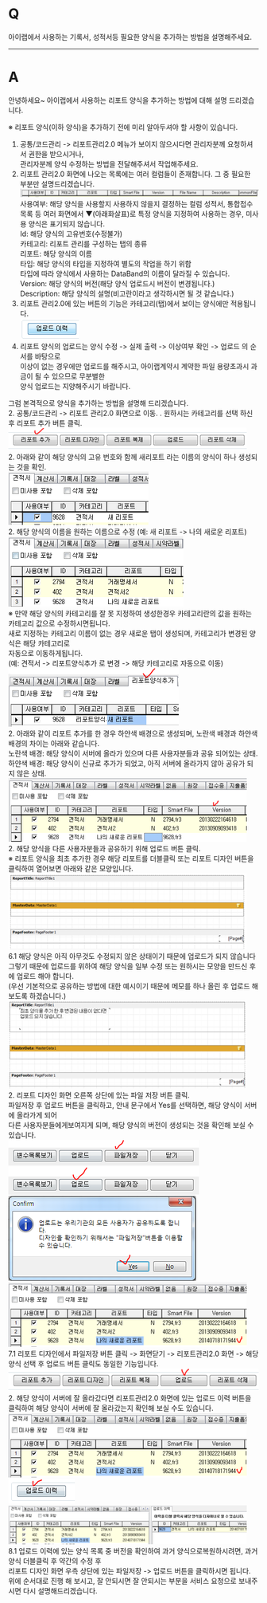# Q

아이랩에서 사용하는 기록서, 성적서등 필요한 양식을 추가하는 방법을 설명해주세요.

***

# A

안녕하세요~
아이랩에서 사용하는 리포트 양식을 추가하는 방법에 대해 설명 드리겠습니다.

※ 리포트 양식(이하 양식)을 추가하기 전에 미리 알아두셔야 할 사항이 있습니다.

1. 공통/코드관리 -> 리포트관리2.0 메뉴가 보이지 않으시다면 관리자분께 요청하셔서 권한을 받으시거나,  
    관리자분께 양식 수정하는 방법을 전달해주셔서 작업해주세요.  
1. 리포트 관리2.0 화면에 나오는 목록에는 여러 컬럼들이 존재합니다. 그 중 필요한 부분만 설명드리겠습니다.  
![](/assets/faq/002-14/01리포트_추가(컬럼의_의미).png)  
사용여부: 해당 양식을 사용할지 사용하지 않을지 결정하는 컬럼 성적서, 통합접수목록 등 여러 화면에서 ▼(아래화살표)로 특정 양식을 지정하여 사용하는  경우, 미사용 양식은 표기되지 않습니다.  
Id: 해당 양식의 고유번호(수정불가)  
카테고리: 리포트 관리를 구성하는 탭의 종류  
리포트: 해당 양식의 이름  
타입: 해당 양식의 타입을 지정하여 별도의 작업을 하기 위함  
타입에 따라 양식에서 사용하는 DataBand의 이름이 달라질 수 있습니다.  
Version: 해당 양식의 버전(해당 양식 업로드시 버전이 변경됩니다.)  
Description: 해당 양식의 설명(비고란이라고 생각하시면 될 것 같습니다.)  
1. 리포트 관리2.0에 있는 버튼의 기능은 카테고리(탭)에서 보이는 양식에만 적용됩니다.  
![](/assets/faq/002-14/02업로드이력.png)  
1. 리포트 양식의 업로드는 양식 수정 -> 실제 출력 -> 이상여부 확인 -> 업로드 의 순서를 바탕으로  
이상이 없는 경우에만 업로드를 해주시고, 아이랩계약시 계약한 파일 용량초과시 과금이 될 수 있으므로 무분별한  
양식 업로드는 지양해주시기 바랍니다.  

그럼 본격적으로 양식을 추가하는 방법을 설명해 드리겠습니다.  
2. 공통/코드관리 -> 리포트 관리2.0 화면으로 이동.
. 원하시는 카테고리를 선택 하신 후 리포트 추가 버튼 클릭.  
![](/assets/faq/002-14/03리포트_추가.png)  
2. 아래와 같이 해당 양식의 고유 번호와 함께 새리포트 라는 이름의 양식이 하나 생성되는 것을 확인.  
![](/assets/faq/002-14/04리포트_추가(새리포트).png)  
2. 해당 양식의 이름을 원하는 이름으로 수정 (예: 새 리포트 -> 나의 새로운 리포트)  
![](/assets/faq/002-14/05리포트_추가(노란색,흰색차이).png)  
※ 만약 해당 양식의 카테고리를 잘 못 지정하여 생성한경우 카테고리란의 값을 원하는 카테고리 값으로 수정하시면됩니다.  
새로 지정하는 카테고리 이름이 없는 경우 새로운 탭이 생성되며, 카테고리가 변경된 양식은 해당 카테고리로   
자동으로 이동하게됩니다.  
(예: 견적서 -> 리포트양식추가 로 변경 -> 해당 카테고리로 자동으로 이동)  
![](/assets/faq/002-14/06리포트_추가(카테고리편집).png)  
2. 아래와 같이 리포트 추가를 한 경우 하얀색 배경으로 생성되며, 노란색 배경과 하얀색 배경의 차이는 아래와 같습니다.  
노란색 배경: 해당 양식이 서버에 올라가 있으며 다른 사용자분들과 공유 되어있는 상태.  
하얀색 배경: 해당 양식이 신규로 추가가 되었고, 아직 서버에 올라가지 않아 공유가 되지 않은 상태.  
![](/assets/faq/002-14/07리포트추가(버전-올리기전).png)  
2. 해당 양식을 다른 사용자분들과 공유하기 위해 업로드 버튼 클릭.  
※ 리포트 양식을 최초 추가한 경우 해당 리포트를 더블클릭 또는 리포트 디자인 버튼을 클릭하여 열어보면 아래와 같은 모양입니다.  
![](/assets/faq/002-14/08리포트추가(빈양식).png)  
6.1 해당 양식은 아직 아무것도 수정되지 않은 상태이기 때문에 업로드가 되지 않습니다  
그렇기 때문에 업로드를 위하여 해당 양식을 일부 수정 또는 원하시는 모양을 만드신 후에 업로드 해야 합니다.  
(우선 기본적으로 공유하는 방법에 대한 예시이기 때문에 메모를 하나 올린 후 업로드 해보도록 하겠습니다.)  
![](/assets/faq/002-14/09리포트추가(업로드).png)  
2. 리포트 디자인 화면 오른쪽 상단에 있는 파일 저장 버튼 클릭.  
파일저장 후 업로드 버튼을 클릭하고, 안내 문구에서 Yes를 선택하면, 해당 양식이 서버에 올라가게 되어  
다른 사용자분들에게보여지게 되며, 해당 양식의 버전이 생성되는 것을 확인해 보실 수 있습니다.  
![](/assets/faq/002-14/10리포트추가(파일저장).png)  
![](/assets/faq/002-14/11리포트추가(파일_업로드).png)  
![](/assets/faq/002-14/12리포트추가(업로드문구).png)  
![](/assets/faq/002-14/13리포트추가(업로드_끝).png)  
7.1 리포트 디자인에서 파일저장 버튼 클릭 -> 화면닫기 -> 리포트관리2.0 화면 -> 해당 양식 선택 후 업로드 버튼 클릭도 동일한 기능입니다.  
![](/assets/faq/002-14/14리포트_업로드.png)  
2. 해당 양식이 서버에 잘 올라갔다면 리포트관리2.0 화면에 있는 업로드 이력 버튼을 클릭하여 해당 양식이 서버에 잘 올라갔는지 확인해 보실 수도 있습니다.  
![](/assets/faq/002-14/15리포트추가(업로드_끝).png)  
![](/assets/faq/002-14/16업로드_이력.png)  
![](/assets/faq/002-14/17리포트추가(업로드이력보기).png)  
8.1 업로드 이력에 있는 양식 목록 중 버전을 확인하여 과거 양식으로복원하시려면, 과거 양식 더블클릭 후 약간의 수정 후  
리포트 디자인 화면 우측 상단에 있는 파일저장 -> 업로드 버튼을 클릭하시면 됩니다.  
위에 순서대로 진행 해 보시고, 잘 안되시면 잘 안되시는 부분을 서비스 요청으로 보내주시면 다시 설명해드리겠습니다.  
